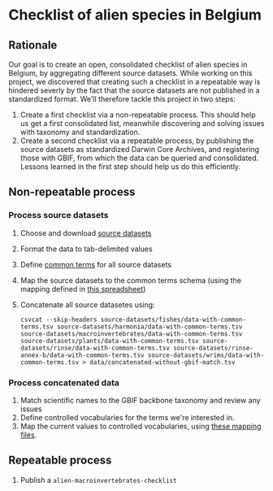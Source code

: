 # Checklist of alien species in Belgium

## Rationale

Our goal is to create an open, consolidated checklist of alien species in Belgium, by aggregating different source datasets. While working on this project, we discovered that creating such a checklist in a repeatable way is hindered severly by the fact that the source datasets are not published in a standardized format. We'll therefore tackle this project in two steps:

1. Create a first checklist via a non-repeatable process. This should help us get a first consolidated list, meanwhile discovering and solving issues with taxonomy and standardization.
2. Create a second checklist via a repeatable process, by publishing the source datasets as standardized Darwin Core Archives, and registering those with GBIF, from which the data can be queried and consolidated. Lessons learned in the first step should help us do this efficiently.

## Non-repeatable process

### Process source datasets

1. Choose and download [source datasets](source-datasets)
2. Format the data to tab-delimited values
3. Define [common terms](utilities/common-terms.csv) for all source datasets
4. Map the source datasets to the common terms schema (using the mapping defined in [this spreadsheet](https://docs.google.com/spreadsheets/d/1KJX6QBhv2xmDffYtXGt6FHV41Pm_eQjcUrDqxZxouvQ/edit?ts=56c18641#gid=0))
5. Concatenate all source datasetes using:

    ```shell
    csvcat --skip-headers source-datasets/fishes/data-with-common-terms.tsv source-datasets/harmonia/data-with-common-terms.tsv source-datasets/macroinvertebrates/data-with-common-terms.tsv source-datasets/plants/data-with-common-terms.tsv source-datasets/rinse/data-with-common-terms.tsv source-datasets/rinse-annex-b/data-with-common-terms.tsv source-datasets/wrims/data-with-common-terms.tsv > data/concatenated-without-gbif-match.tsv
    ```

### Process concatenated data

1. Match scientific names to the GBIF backbone taxonomy and review any issues
2. Define controlled vocabularies for the terms we're interested in.
3. Map the current values to controlled vocabularies, using [these mapping files](mapping).

## Repeatable process

1. Publish a `alien-macroinvertebrates-checklist`
